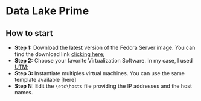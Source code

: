 # Data Lake Prime

## How to start

* **Step 1:** Download the latest version of the Fedora Server image. You can find the download link [clicking here](https://fedoraproject.org/server/);
* **Step 2:** Choose your favorite Virtualization Software. In my case, I used [UTM](https://mac.getutm.app);
* **Step 3:** Instantiate multiples virtual machines. You can use the same template available [here]
* **Step N:** Edit the `\etc\hosts` file providing the IP addresses and the host names.

